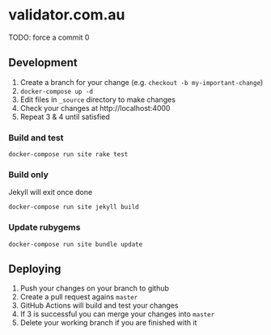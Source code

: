# validator.com.au

TODO: force a commit 0

## Development

1. Create a branch for your change (e.g. `checkout -b my-important-change`)
1. `docker-compose up -d`
1. Edit files in `_source` directory to make changes
1. Check your changes at http://localhost:4000
1. Repeat 3 & 4 until satisfied

### Build and test

`docker-compose run site rake test`

### Build only

Jekyll will exit once done

`docker-compose run site jekyll build`

### Update rubygems

`docker-compose run site bundle update`

## Deploying

1. Push your changes on your branch to github
1. Create a pull request agains `master`
1. GitHub Actions will build and test your changes
1. If 3 is successful you can merge your changes into `master`
1. Delete your working branch if you are finished with it
